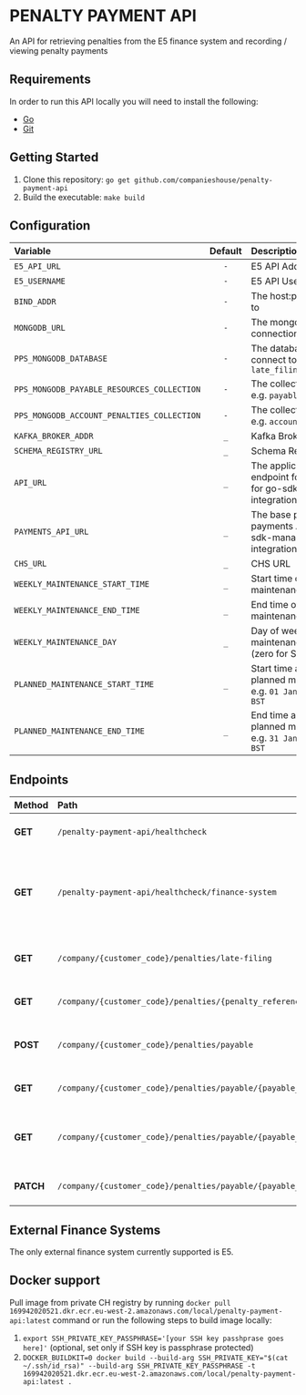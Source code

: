 # PENALTY PAYMENT API

An API for retrieving penalties from the E5 finance system and recording / viewing penalty payments

## Requirements
In order to run this API locally you will need to install the following:

- [Go](https://golang.org/doc/install)
- [Git](https://git-scm.com/downloads)

## Getting Started
1. Clone this repository: `go get github.com/companieshouse/penalty-payment-api`
1. Build the executable: `make build`

## Configuration
| Variable                                   | Default | Description                                                           |
|:-------------------------------------------|:-------:|:----------------------------------------------------------------------|
| `E5_API_URL`                               |   `-`   | E5 API Address                                                        |
| `E5_USERNAME`                              |   `-`   | E5 API Username                                                       |
| `BIND_ADDR`                                |   `-`   | The host:port to bind to                                              |
| `MONGODB_URL`                              |   `-`   | The mongo db connection string                                        |
| `PPS_MONGODB_DATABASE`                     |   `-`   | The database name to connect to e.g. `late_filing_penalties`          |
| `PPS_MONGODB_PAYABLE_RESOURCES_COLLECTION` |   `-`   | The collection name e.g. `payable_resources`                          |
| `PPS_MONGODB_ACCOUNT_PENALTIES_COLLECTION` |   `-`   | The collection name e.g. `account_penalties`                          |
| `KAFKA_BROKER_ADDR`                        |   `_`   | Kafka Broker Address                                                  |
| `SCHEMA_REGISTRY_URL`                      |   `_`   | Schema Registry URL                                                   |
| `API_URL`                                  |   `_`   | The application endpoint for the API, for go-sdk-manager integration  |
| `PAYMENTS_API_URL`                         |   `_`   | The base path for the payments API, for go-sdk-manager integration    |
| `CHS_URL`                                  |   `_`   | CHS URL                                                               |
| `WEEKLY_MAINTENANCE_START_TIME`            |   `_`   | Start time of weekly maintenance e.g. `0700`                          |
| `WEEKLY_MAINTENANCE_END_TIME`              |   `_`   | End time of weekly maintenance e.g. `0730`                            |
| `WEEKLY_MAINTENANCE_DAY`                   |   `_`   | Day of weekly maintenance e.g. `0` (zero for Sunday)                  |
| `PLANNED_MAINTENANCE_START_TIME`           |   `_`   | Start time and date of planned maintenance e.g. `01 Jan 19 15:04 BST` |
| `PLANNED_MAINTENANCE_END_TIME`             |   `_`   | End time and date of planned maintenance e.g. `31 Jan 19 16:59 BST`   |

## Endpoints

| Method    | Path                                                              | Description                                                           |
|:----------|:------------------------------------------------------------------|:----------------------------------------------------------------------|
| **GET**   | `/penalty-payment-api/healthcheck`                                | Standard healthcheck endpoint                                         |
| **GET**   | `/penalty-payment-api/healthcheck/finance-system`                 | Healthcheck endpoint to check whether the finance system is available |
| **GET**   | `/company/{customer_code}/penalties/late-filing`                  | List the late filing penalties for a company                          |
| **GET**   | `/company/{customer_code}/penalties/{penalty_reference_type}`     | List the financial penalties                                          |
| **POST**  | `/company/{customer_code}/penalties/payable`                      | Create a payable penalty resource                                     |
| **GET**   | `/company/{customer_code}/penalties/payable/{payable_ref}`         | Get a payable resource                                                |
| **GET**   | `/company/{customer_code}/penalties/payable/{payable_ref}/payment` | List the cost items related to the penalty resource                   |
| **PATCH** | `/company/{customer_code}/penalties/payable/{payable_ref}/payment` | Mark the resource as paid                                             |

## External Finance Systems
The only external finance system currently supported is E5.

## Docker support

Pull image from private CH registry by running `docker pull 169942020521.dkr.ecr.eu-west-2.amazonaws.com/local/penalty-payment-api:latest` command or run the following steps to build image locally:

1. `export SSH_PRIVATE_KEY_PASSPHRASE='[your SSH key passhprase goes here]'` (optional, set only if SSH key is passphrase protected)
2. `DOCKER_BUILDKIT=0 docker build --build-arg SSH_PRIVATE_KEY="$(cat ~/.ssh/id_rsa)" --build-arg SSH_PRIVATE_KEY_PASSPHRASE -t 169942020521.dkr.ecr.eu-west-2.amazonaws.com/local/penalty-payment-api:latest .`
